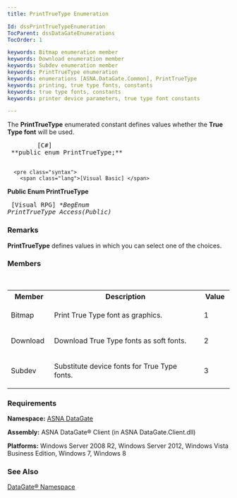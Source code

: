 ```yaml
---
title: PrintTrueType Enumeration

Id: dssPrintTrueTypeEnumeration
TocParent: dssDataGateEnumerations
TocOrder: 1

keywords: Bitmap enumeration member
keywords: Download enumeration member
keywords: Subdev enumeration member
keywords: PrintTrueType enumeration
keywords: enumerations [ASNA.DataGate.Common], PrintTrueType
keywords: printing, true type fonts, constants
keywords: true type fonts, constants
keywords: printer device parameters, true type font constants

---
```


The <span class="hcp1"> **PrintTrueType** </span> enumerated constant defines values whether the **True Type font** will be used. 
<pre class="syntax">
        <span class="lang">[C#]</span>
 **public enum PrintTrueType;** 
      </pre>
      <pre class="syntax">
        <span class="lang">[Visual Basic] </span>
 **Public Enum PrintTrueType** 
      </pre>
      <pre class="syntax">
        <span class="lang">[Visual RPG]</span>
 **BegEnum PrintTrueType Access(*Public)** 
      </pre>

### Remarks 
**PrintTrueType** defines values in which you can select one of the choices. 

### Members
<br />

<table class="dtTABLE" id="Table3" cellspacing="0">
          <colgroup span="1" class="fineprint">
            <col align="middles" span="1" width="10%" style="FONT-WEIGHT: bold" />
            <col span="1" width="59.99%" />
            <col span="1" width="10%" />
          </colgroup>
          <tr>
            <th colspan="1" rowspan="1">
											Member</th>
            <th colspan="1" rowspan="1">
											Description</th>
            <th colspan="1" rowspan="1">
											Value</th>
          </tr>
          <tr>
            <td colspan="1" rowspan="1">

Bitmap
</td>
            <td colspan="1" rowspan="1">

Print True Type font as graphics.
</td>
            <td colspan="1" rowspan="1">

1
</td>
          </tr>
          <tr>
            <td colspan="1" rowspan="1">

Download
</td>
            <td colspan="1" rowspan="1">
											Download True Type fonts as soft fonts.

</td> <td colspan="1" rowspan="1"> <p class="indent"> 2
</td>
          </tr>
          <tr>
            <td colspan="1" rowspan="1">

Subdev
</td>
            <td colspan="1" rowspan="1">

Substitute device fonts for True Type fonts.
</td>
            <td colspan="1" rowspan="1">

3
</td>
          </tr>
</table>

### Requirements
<strong class="hcp7">Namespace:</strong> [ASNA DataGate](adgDataGateNamespace.html) 

<strong class="hcp9">Assembly:</strong> ASNA DataGate&#174; Client (in ASNA DataGate.Client.dll)

**Platforms:** Windows Server 2008 R2, Windows Server 2012, Windows Vista Business Edition, Windows 7, Windows 8 

### See Also
[DataGate&#174; Namespace](adgDataGateNamespace.html) 
